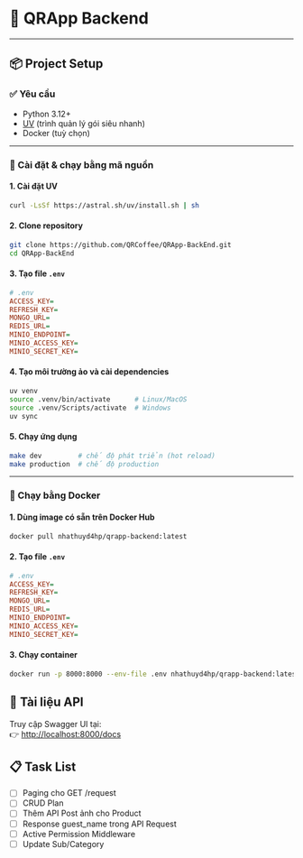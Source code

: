 # 🚀 QRApp Backend

---

## 📦 Project Setup

### ✅ Yêu cầu

- Python 3.12+
- [UV](https://astral.sh/blog/uv/) (trình quản lý gói siêu nhanh)
- Docker (tuỳ chọn)

---

### 🔧 Cài đặt & chạy bằng mã nguồn

#### 1. Cài đặt UV

```bash
curl -LsSf https://astral.sh/uv/install.sh | sh
```

#### 2. Clone repository

```bash
git clone https://github.com/QRCoffee/QRApp-BackEnd.git
cd QRApp-BackEnd
```

#### 3. Tạo file `.env`

```ini
# .env
ACCESS_KEY=
REFRESH_KEY=
MONGO_URL=
REDIS_URL=
MINIO_ENDPOINT=
MINIO_ACCESS_KEY=
MINIO_SECRET_KEY=
```

#### 4. Tạo môi trường ảo và cài dependencies

```bash
uv venv
source .venv/bin/activate      # Linux/MacOS
source .venv/Scripts/activate  # Windows
uv sync
```

#### 5. Chạy ứng dụng

```bash
make dev         # chế độ phát triển (hot reload)
make production  # chế độ production
```

---

### 🐳 Chạy bằng Docker

#### 1. Dùng image có sẵn trên Docker Hub

```bash
docker pull nhathuyd4hp/qrapp-backend:latest
```
#### 2. Tạo file `.env`

```ini
# .env
ACCESS_KEY=
REFRESH_KEY=
MONGO_URL=
REDIS_URL=
MINIO_ENDPOINT=
MINIO_ACCESS_KEY=
MINIO_SECRET_KEY=
```

#### 3. Chạy container

```bash
docker run -p 8000:8000 --env-file .env nhathuyd4hp/qrapp-backend:latest
```

## 📑 Tài liệu API

Truy cập Swagger UI tại:  
👉 [http://localhost:8000/docs](http://localhost:8000/docs)

## 📋 Task List

- [ ] Paging cho GET /request
- [ ] CRUD Plan
- [ ] Thêm API Post ảnh cho Product
- [ ] Response guest_name trong API Request
- [ ] Active Permission Middleware
- [ ] Update Sub/Category
